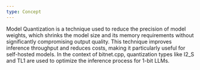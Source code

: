 ```yaml
---
type: Concept
---
```


Model Quantization is a technique used to reduce the precision of model weights, which shrinks the model size and its memory requirements without significantly compromising output quality. This technique improves inference throughput and reduces costs, making it particularly useful for self-hosted models. In the context of bitnet.cpp, quantization types like I2_S and TL1 are used to optimize the inference process for 1-bit LLMs.